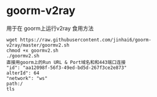 # goorm-v2ray

用于在 goorm上运行v2ray
食用方法
```shell
wget https://raw.githubusercontent.com/jinhai6/goorm-v2ray/master/goormv2.sh
chmod +x goormv2.sh
./goormv2.sh
直接用goorm上的Run URL & Port域名和和443端口连接
"id": "aa12098f-56f3-49ed-bd5d-267f3ce2e873"
alterId": 64
"network": "ws"
path:/
tls
